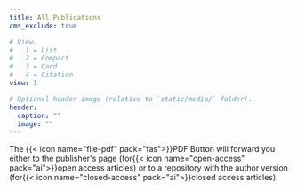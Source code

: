 ```yaml
---
title: All Publications
cms_exclude: true

# View.
#   1 = List
#   2 = Compact
#   3 = Card
#   4 = Citation
view: 1

# Optional header image (relative to `static/media/` folder).
header:
  caption: ""
  image: ""
---
```

The {{< icon name="file-pdf" pack="fas">}}PDF Button will forward you either to the publisher's page (for{{< icon name="open-access" pack="ai">}}open access articles) or to a repository with the author version (for{{< icon name="closed-access" pack="ai">}}closed access articles).
